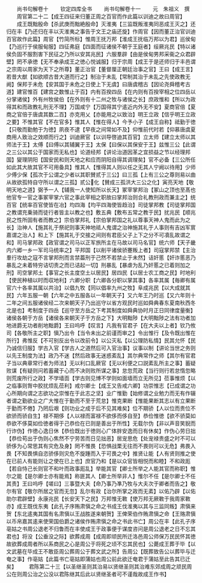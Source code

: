 <!-- { "loadSidebar": true } -->



　　尚书句解卷十
　　钦定四库全书
　　尚书句解卷十一
　　元　朱祖义　撰
　　周官第二十二【成王四征来归董正周之百官而作此篇以训迪之故曰周官】
　　成王既黜殷命【杀武庚而黜絶殷命】灭淮夷【三监既叛淮夷同恶成王灭之】还归在丰【乃还归在丰以灭淮夷之事告于文王之庙还旋】作周官【因而董正治官训迪百官故作此篇】周官【竹简所标】惟周王抚万邦【淮成王抚临万邦以为君】巡侯甸【乃巡行于侯服甸服】四征弗庭【四面而征诸侯不朝于王庭者】绥厥兆民【特以诸侯负固不服割害下民征之乃所以安其兆民】六服羣辟【由是侯甸男邦采衞之众君辟壁】罔不承徳【无不奉承成王之徳心悦诚服】归于宗周【成王于是还师归于丰邑谓之宗周以周家为天下之所尊】董正治官【董督厘正朝廷治事之官】王曰【成王言】若昔大猷【如欲顺古昔大道而行之】制治于未乱【常制其治于未乱之先使政教无阙】保邦于未危【安其国于未危之日使上下无虞】曰唐虞稽古【因论尧舜稽考古道】建官惟百【建宫之数惟止于百】内有百揆四岳【在内则有百揆宰相之位四岳以分掌诸侯】外有州牧侯伯【在外则有十二州之牧与诸侯之长】庶政惟和【所以为政得其和而政教礼刑无不理】万国咸宁【万国得其宁逺近内外无不安】夏商官倍【夏商之官倍于唐虞其数二百】亦克用乂【亦能用之以致治】明王立政【信乎明王立政之要】不惟其官【不在官多】惟其人【惟在得人】今予小子【成王自称】祗勤于徳【只敬而勤勉于为徳】夙夜不逮【早夜之间常如不及】仰惟前代时若【仰慕唐虞夏商用人致治之效顺而行之】训迪厥官【以训导啓迪其百官】立太师【建立太师以其师法于王】太傅【曰傅以其辅翼于王】太保【曰保以其保安于王】兹惟三公【此谓之三公以其公于国家而无私也】论道经邦【讲论治道因革之宜损益之节以经理邦国】夑理阴阳【国安民和则天地之和应而阴阳自得其调理矣】官不必备【三公所任如此其大故其官不可用备具】惟其人【惟得其人则以任之无其人宁阙以待用】少师少傅少保【孤次于公谓之少者以其职賛贰于三公】曰三孤【上有三公之尊则易以曲从故欲孤特自守所以谓之三孤】贰公化【賛成三孤洪大三公之化】寅亮天地【敬明天地之道】弼予一人【辅我一人使知所以长天】冢宰掌邦治【冢山之顶也至髙也他官专一官之事冢宰掌六官之事此宰相之职故曰掌邦治则合礼教刑政而兼主之】统百官【统率百官使皆在冶】均四海【均平四海使皆趋治】司徒掌邦教【司徒掌邦国之教谓充乗骑而徒行者皆主以教之也】敷五典【敷布五常之教于民】扰兆民【顺兆民之性所固有者而教之】宗伯掌邦礼【宗伯掌邦国之礼以尊事天神人鬼而此为之长】治神人【施其礼于祭祀则事天神地祗人鬼谓之治神施其礼于人事则有吉凶军賔嘉谓之治人】和上下【施其礼于交接之间则有君臣父子上下之分不可凟乱故谓之和】司马掌邦政【政官谓之司马以正军旅所主在马故以司马名官】统六师【天子畿内六郷一乡一军司马统率之】平邦国【以削平诸侯骄蹇叛上者】司寇掌邦禁【主治羣行攻劫之寇不言掌邦刑而言禁葢刑于己然不若禁止于未然】诘奸慝【奸诈慝恶乃暴乱之未着特穷诘切责之而已诘起一切】刑暴乱【暴虐为乱乃奸慝之已着则加之刑】司空掌邦土【事官之长主度空土以居民】居四民【以居士农工商之民】时地利【使民种植以时而収地利】六卿分职【六卿各分职以掌其事】各率其属【毎卿有属官六十各率其属以共治】以倡九牧【同以倡率九州之牧】阜成兆民【以大成就其民】六年五服一朝【六年之中五服各以一年朝天子】又六年王乃时巡【又六年则十二年之间五服诸侯经二次来朝天子乃出巡守以省方观民时巡如舜典春东夏南秋西冬北是也】考制度于四岳【巡守至方岳之下考其制度如舜典协时月正日同律度量衡】诸侯各朝于方岳【诸侯各来朝天子于方岳之下】大明黜陟【大明黜陟之法有功者加地进爵无功者削地黜爵】王曰呜呼【叹言】凡我有官君子【在大夫以上者】钦乃攸司【各敬所主之职】愼乃出令【当令未出之前谨而审之】令出惟行【及令既出惟在所行】弗惟反【不可别反出令以改前令】以公灭私【以公理防私情】民其允怀【民乃诚信归服】学古入官【学古人之道然后可入官治事】议事以制【讲论当世之务则以先王制度为法】政乃不迷【然后政事无迷惑紊乱】其尔典常作之师【其尔有官君子当以典章常行者为师法】无以利口乱厥官【无以利便之口説紊乱所主之事】蓄疑败谋【有疑则问若蓄藏于心而不决则败所谋之事】怠忽荒政【当行则行若怠惰忽略则荒废所行之政】不学墙靣【学古则见博不学则如面墙而立无所见】莅事惟烦【以之临事则胷中胶扰烦乱莅利】戒尔卿士【成王又告戒六卿】功崇惟志【已成谓之功心所期向谓之志欲功之崇惟在于此志之坚】业广惟勤【始修谓之业勉力而无有作辍者谓之勤欲业之广大惟在于勤而不至于荒怠】惟克果断【惟能果断其志以有立果断于勤而不倦】乃罔后艰【则功业之成于后不见其难矣】位不期骄【人以位而贵位不欲骄而骄自生】禄不期侈【人以禄而富禄不欲侈而侈自至】恭俭惟徳【欲不骄莫如恭欲不侈莫如俭徳者得于己恭俭在已则是善出于所性】无载尔伪【非以声音笑貎而行诈伪】作徳心逸日休【恭俭既出于徳则心广体胖安逸而日有休矣】作伪心劳日拙【恭俭苟出于伪则心焦然不宁劳苦而日见拙恶】居宠思危【处宠禄贵盛之时不可以骄侈为心常思其有灾危及身】罔不惟畏【恐惧战栗无往而不畏则可以无危】弗畏入畏【不知畏惧自恣骄侈则灾危不旋踵而入于可畏之中】推贤让能【人有贤则推之使在已前人有能则让之使在已上也】庶官乃和【是以众官皆相悦而和睦】不和政厖【若自恃己长则官不和叶而政事厖乱】举能其官【卿士所举之人能其官而称职】惟尔之能【是尔卿士亦有能焉】称匪其人【卿士所举非人】惟尔不任【是尔卿士不任其责】王曰呜呼【嗟曰】三事暨大夫【命乃事乃凖乃牧与大夫次于卿者而告之】敬尔有官【敬尔所居之官而无忽】乱尔有政【治尔所掌之政而无紊】以佑乃辟【以佑助尔君辟壁】永康兆民【长安天下之民】万邦惟无斁【使万邦无厥斁于我周家斁亦】成王既伐东夷【此孔子序贿肃愼之命之书成王伐淮夷以其与三监同叛】肃愼来贺【东北逺夷其国有名肃愼以王战胜遂来朝贺】王俾荣伯作贿肃愼之命【王赂肃愼以币帛嘉其逺来使荣国伯爵之诸侯作贿肃愼之命之书此书亡】周公在丰【此孔子序亳姑之书周公退老不归鲁而在丰使成王于政事便于谋度咨问是周公退老之日不忘其君也】将没【公垂没之际】欲葬成周【成周即顽民所迁洛邑周公师保万民民怀其徳故欲葬成周者所以系商民之心是周公于将死之顷不忘其民也】公薨成王葬于毕【以文武墓在毕成王不敢臣周公葬周公于葬文武之所】告周公【既葬致告公以葬毕与迁奄之事】作亳姑【此篇书亡亳姑即蒲姑也周公前此欲迁奄君于蒲姑至此告其已迁矣】
　　君陈第二十三【以圣继圣则其治易以贤继圣则其治难东郊成周之顽民周公在则周公治之公没以君陈继其后此以贤继圣者可不谨哉故成王作书】
